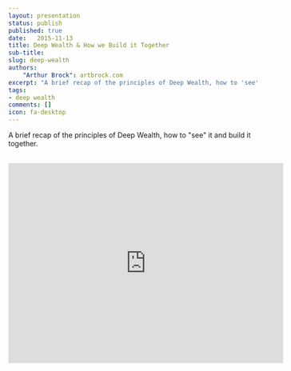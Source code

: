 ```yaml
---
layout: presentation
status: publish
published: true
date:   2015-11-13
title: Deep Wealth & How we Build it Together
sub-title:
slug: deep-wealth
authors:
    "Arthur Brock": artbrock.com
excerpt: "A brief recap of the principles of Deep Wealth, how to 'see' it and build it together."
tags:
- deep wealth
comments: []
icon: fa-desktop
---
```

<p>A brief recap of the principles of Deep Wealth, how to "see" it and build it together.</p>
<br>
<iframe id="iframe_container" frameborder="0" webkitallowfullscreen="" mozallowfullscreen="" allowfullscreen="" width="550" height="400" src="https://prezi.com/embed/xhe17z0m_nff/?bgcolor=ffffff&amp;lock_to_path=1&amp;autoplay=0&amp;autohide_ctrls=0&amp;landing_data=bHVZZmNaNDBIWnNjdEVENDRhZDFNZGNIUE43MHdLNWpsdFJLb2ZHanI0U2xBVDIwdUgrbG1qVmxIVklHYys2N3hRPT0&amp;landing_sign=rxtVD0oDSOLiGPVa-EHBl5HlOW9av0elR4OQ1DlyeKA"></iframe>
